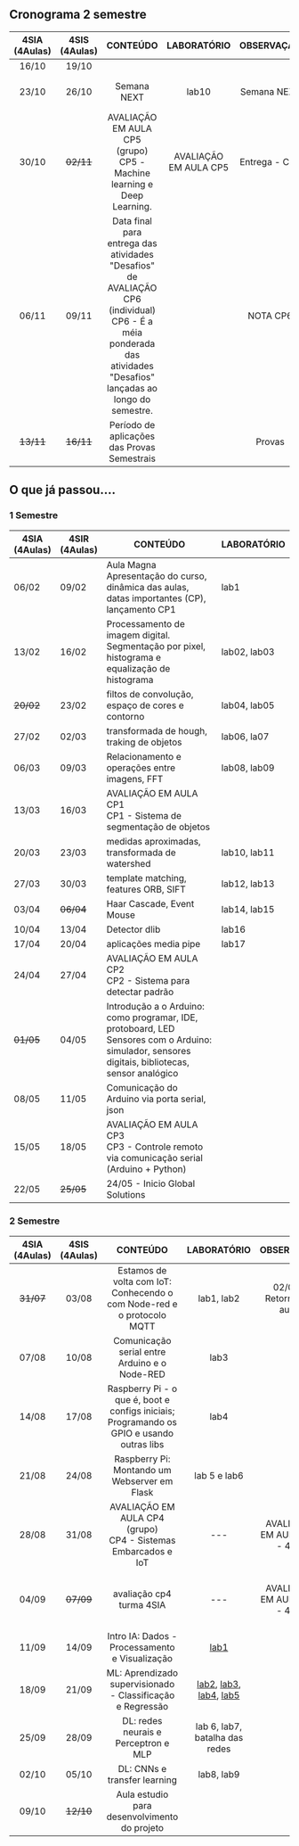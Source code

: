 ## Cronograma 2 semestre

| 4SIA<br>(4Aulas) | 4SIS<br>(4Aulas) | CONTEÚDO | LABORATÓRIO | OBSERVAÇÃO | FERIADOS |
|:---:|:---:|:---:|:---:|:---:|:---:|
| 16/10 | 19/10 |  |  | |  |
| 23/10 | 26/10 | Semana NEXT | lab10  | Semana NEXT | 28/10 (sabado) - NEXT |
| 30/10 | <s>02/11</s> | AVALIAÇÃO EM AULA CP5 (grupo)<br>CP5 - Machine learning e Deep Learning. | AVALIAÇÃO EM AULA CP5  | Entrega - CP5 | 02/11 (quinta-feira) - Finados |
| 06/11 | 09/11 | Data final para entrega das atividades "Desafios" de AVALIAÇÃO CP6 (individual)<br>CP6 - É a méia ponderada das atividades "Desafios" lançadas ao longo do semestre. |  | NOTA CP6 |  |
| <s>13/11</s> | <s>16/11</s> | Período de aplicações das Provas Semestrais |  | Provas |  |




## O que já passou....

### 1 Semestre

| 4SIA<br>(4Aulas) | 4SIR<br>(4Aulas) | CONTEÚDO                                                                                                                                            | LABORATÓRIO  |
| ---------------- | ---------------- | --------------------------------------------------------------------------------------------------------------------------------------------------- | ------------ |
| 06/02            | 09/02            | Aula Magna<br>Apresentação do curso, dinâmica das aulas, datas importantes (CP), lançamento CP1                                                     | lab1         |
| 13/02            | 16/02            | Processamento de imagem digital. Segmentação por pixel, histograma e equalização de histograma                                                      | lab02, lab03 |
| <s>20/02</s>            | 23/02            | filtos de convolução, espaço de cores e contorno                                                                                                    | lab04, lab05 |
| 27/02            | 02/03            | transformada de hough, traking de objetos                                                                                                           | lab06, la07  |
| 06/03            | 09/03            | Relacionamento e operações entre imagens, FFT                                                                                                       | lab08, lab09 |
| 13/03            | 16/03            | AVALIAÇÃO EM AULA CP1<br>CP1 - Sistema de segmentação de objetos                                                                                    |              |
| 20/03            | 23/03            | medidas aproximadas, transformada de watershed                                                                                                      | lab10, lab11 |
| 27/03            | 30/03            | template matching, features ORB, SIFT                                                                                                               | lab12, lab13 |
| 03/04            | <s>06/04</s>            | Haar Cascade, Event Mouse                                                                                                                           | lab14, lab15 |
| 10/04            | 13/04            | Detector dlib                                                                                                                                       | lab16        |
| 17/04            | 20/04            | aplicações media pipe                                                                                                                               | lab17        |
| 24/04            | 27/04            | AVALIAÇÃO EM AULA CP2<br>CP2 - Sistema para detectar padrão                                                                                         |              |
| <s>01/05</s>            | 04/05            | Introdução a o Arduino: como programar, IDE, protoboard, LED<br>Sensores com o Arduino: simulador, sensores digitais, bibliotecas, sensor analógico |              |
| 08/05            | 11/05            | Comunicação do Arduino via porta serial, json                                                                                                       |              |
| 15/05            | 18/05            | AVALIAÇÃO EM AULA CP3<br>CP3 - Controle remoto via comunicação serial (Arduino + Python)                                                            |              |
| 22/05            | <s>25/05</s>           | 24/05 - Inicio Global Solutions                                                                                                                     |

### 2 Semestre

| 4SIA<br>(4Aulas) | 4SIS<br>(4Aulas) | CONTEÚDO | LABORATÓRIO | OBSERVAÇÃO | Feriados |
|:---:|:---:|:---:|:---:|:---:|:---:|
| <s>31/07</s> | 03/08 | Estamos de volta com IoT: Conhecendo o com Node-red e o protocolo MQTT | lab1, lab2 | 02/08 - Retorno das aulas |  |
| 07/08 | 10/08 | Comunicação serial entre Arduino e o Node-RED | lab3 |  |  |
| 14/08 | 17/08 | Raspberry Pi - o que é, boot e configs iniciais; Programando os GPIO e usando outras libs  | lab4 |  |  |
| 21/08 | 24/08 | Raspberry Pi: Montando um Webserver em Flask | lab 5 e lab6 |  |  |
| 28/08 | 31/08 | AVALIAÇÃO EM AULA CP4 (grupo)<br>CP4 - Sistemas Embarcados e IoT | --- | AVALIAÇÃO EM AULA CP4 - 4SIR | Entrega - CP4 |
| 04/09 | <s>07/09</s> | avaliação cp4 turma 4SIA | --- | AVALIAÇÃO EM AULA CP4 - 4SIA | 07/09 (quinta-feira) - Independência do Brasil |
| 11/09 | 14/09 | Intro IA: Dados - Processamento e Visualização  | [lab1](aulas/IA/lab01/dataframe.ipynb) |  |  |
| 18/09 | 21/09 | ML: Aprendizado supervisionado - Classificação e Regressão | [lab2](aulas/IA/lab02/classificador-knn.ipynb), [lab3](aulas/IA/lab03/regressao.ipynb), [lab4](aulas/IA/lab04/dicasDePreprocessamento.ipynb), [lab5](aulas/IA/lab05/validacaocruzada.ipynb) |  |  |
| 25/09 | 28/09 | DL: redes neurais e Perceptron e MLP | lab 6, lab7, batalha das redes |  |  |
| 02/10 | 05/10 | DL: CNNs e transfer learning | lab8, lab9 |  |  |
| 09/10 | <s>12/10</s> | Aula estudio para desenvolvimento do projeto |  |  | 12/10 (quinta-feira) - N. Sr.a Aparecida |